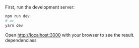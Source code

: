 First, run the development server:

```bash
npm run dev
# or
yarn dev
```

Open [http://localhost:3000](http://localhost:3000) with your browser to see the result.
dependenciass
